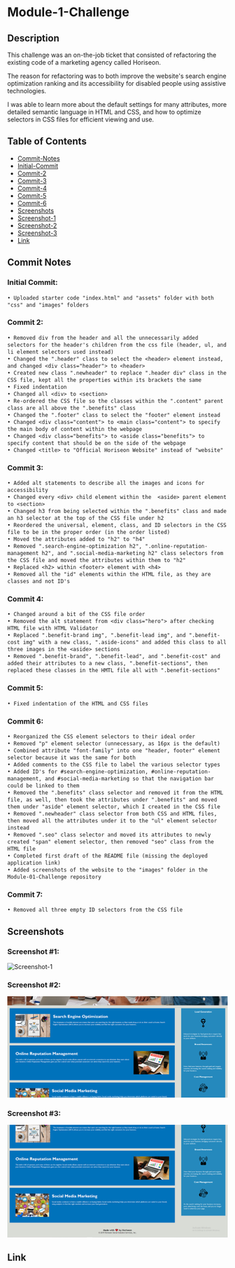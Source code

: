 # Module-1-Challenge

## Description

This challenge was an on-the-job ticket that consisted of refactoring the existing code of a marketing agency called Horiseon.

The reason for refactoring was to both improve the website's search engine optimization ranking and its accessibility for disabled people using assistive technologies.

I was able to learn more about the default settings for many attributes, more detailed semantic language in HTML and CSS, and how to optimize selectors in CSS files for efficient viewing and use.

## Table of Contents
- [Commit-Notes](#commit-notes)
- [Initial-Commit](#initial-commit)
- [Commit-2](#commit-2)
- [Commit-3](#commit-3)
- [Commit-4](#commit-4)
- [Commit-5](#commit-5)
- [Commit-6](#commit-6)
- [Screenshots](#screenshots)
- [Screenshot-1](#screenshot-1)
- [Screenshot-2](#screenshot-2)
- [Screenshot-3](#screenshot-3)
- [Link](#link)

## Commit Notes

### Initial Commit:
	• Uploaded starter code "index.html" and "assets" folder with both "css" and "images" folders

### Commit 2:
	• Removed div from the header and all the unnecessarily added selectors for the header's children from the css file (header, ul, and li element selectors used instead)
	• Changed the ".header" class to select the <header> element instead, and changed <div class="header"> to <header>
	• Created new class ".newheader" to replace ".header div" class in the CSS file, kept all the properties within its brackets the same
	• Fixed indentation
	• Changed all <div> to <section>
	• Re-ordered the CSS file so the classes within the ".content" parent class are all above the ".benefits" class
	• Changed the ".footer" class to select the "footer" element instead
	• Changed <div class="content"> to <main class="content"> to specify the main body of content within the webpage
	• Changed <div class="benefits"> to <aside class="benefits"> to specify content that should be on the side of the webpage
	• Changed <title> to "Official Horiseon Website" instead of "website"

### Commit 3:
	• Added alt statements to describe all the images and icons for accessibility
	• Changed every <div> child element within the  <aside> parent element to <section>
	• Changed h3 from being selected within the ".benefits" class and made an h3 selector at the top of the CSS file under h2
	• Reordered the universal, element, class, and ID selectors in the CSS file to be in the proper order (in the order listed)
	• Moved the attributes added to "h2" to "h4"
	• Removed ".search-engine-optimization h2", ".online-reputation-management h2", and ".social-media-marketing h2" class selectors from the CSS file and moved the attributes within them to "h2"
	• Replaced <h2> within <footer> element with <h4>
	• Removed all the "id" elements within the HTML file, as they are classes and not ID's

### Commit 4:
	• Changed around a bit of the CSS file order
	• Removed the alt statement from <div class="hero"> after checking HTML file with HTML Validator
	• Replaced ".benefit-brand img", ".benefit-lead img", and ".benefit-cost img" with a new class, ".aside-icons" and added this class to all three images in the <aside> sections
	• Removed ".benefit-brand", ".benefit-lead", and ".benefit-cost" and added their attributes to a new class, ".benefit-sections", then replaced these classes in the HMTL file all with ".benefit-sections"

### Commit 5:
	• Fixed indentation of the HTML and CSS files

### Commit 6:
	• Reorganized the CSS element selectors to their ideal order
	• Removed "p" element selector (unnecessary, as 16px is the default)
	• Combined attribute "font-family" into one "header, footer" element selector because it was the same for both
	• Added comments to the CSS file to label the various selector types
	• Added ID's for #search-engine-optimization, #online-reputation-management, and #social-media-marketing so that the navigation bar could be linked to them
	• Removed the ".benefits" class selector and removed it from the HTML file, as well, then took the attributes under ".benefits" and moved them under "aside" element selector, which I created in the CSS file
	• Removed ".newheader" class selector from both CSS and HTML files, then moved all the attributes under it to the "ul" element selector instead
	• Removed ".seo" class selector and moved its attributes to newly created "span" element selector, then removed "seo" class from the HTML file
	• Completed first draft of the README file (missing the deployed application link)
    • Added screenshots of the website to the "images" folder in the Module-01-Challenge repository

### Commit 7:
    • Removed all three empty ID selectors from the CSS file

## Screenshots

### Screenshot #1:

![Screenshot-1](./assets/images/Module-01-Challenge-Screenshot-1.PNG)

### Screenshot #2:

![Screenshot-2](./assets/images/Module-01-Challenge-Screenshot-2.PNG)

### Screenshot #3:

![Screenshot-3](./assets/images/Module-01-Challenge-Screenshot-3.PNG)

## Link

